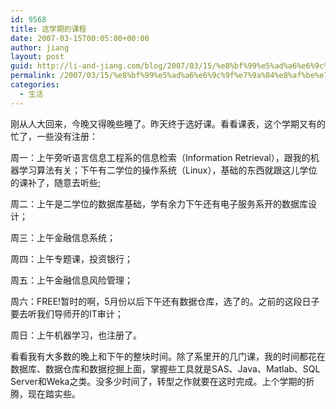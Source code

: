 ```yaml
---
id: 9568
title: 这学期的课程
date: 2007-03-15T00:05:00+00:00
author: jiang
layout: post
guid: http://li-and-jiang.com/blog/2007/03/15/%e8%bf%99%e5%ad%a6%e6%9c%9f%e7%9a%84%e8%af%be%e7%a8%8b/
permalink: /2007/03/15/%e8%bf%99%e5%ad%a6%e6%9c%9f%e7%9a%84%e8%af%be%e7%a8%8b/
categories:
  - 生活
---
```

刚从人大回来，今晚又得晚些睡了。昨天终于选好课。看看课表，这个学期又有的忙了，一些没有注册： 

周一：上午旁听语言信息工程系的信息检索（Information Retrieval），跟我的机器学习算法有关；下午有二学位的操作系统（Linux），基础的东西就跟这儿学位的课补了，随意去听些; 

周二：上午是二学位的数据库基础，学有余力下午还有电子服务系开的数据库设计； 

周三：上午金融信息系统； 

周四：上午专题课，投资银行； 

周五：上午金融信息风险管理； 

周六：FREE!暂时的啊，5月份以后下午还有数据仓库，选了的。之前的这段日子要去听我们导师开的IT审计； 

周日：上午机器学习，也注册了。 

看看我有大多数的晚上和下午的整块时间。除了系里开的几门课，我的时间都花在数据库、数据仓库和数据挖掘上面，掌握些工具就是SAS、Java、Matlab、SQL Server和Weka之类。没多少时间了，转型之作就要在这时完成。上个学期的折腾，现在踏实些。